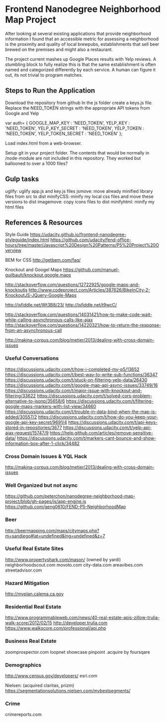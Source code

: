 # Frontend Nanodegree Neighborhood Map Project

After looking at several existing applications that provide neighborhood information I found that an
accessible metric for assessing a neighborhood is the proximity and quality of local brewpubs, establishments that sell beer brewed on the premises and might also a restaurant.

The project current mashes up Google Places results with Yelp reviews. A stumbling block to fully realize this is that the same establishment is often named and categorized differently by each service.  A human can figure it out, its not trivial to program matches.


## Steps to Run the Application
Download the repository from github
In the js folder create a keys.js file. Replace the NEED_TOKEN strings with the appropriate API tokens from Google and Yelp  

var auth= {
    GOOGLE_MAP_KEY : 'NEED_TOKEN',
    YELP_KEY : 'NEED_TOKEN',
    YELP_KEY_SECRET : 'NEED_TOKEN',
    YELP_TOKEN : 'NEED_TOKEN',
    YELP_TOKEN_SECRET : 'NEED_TOKEN'
};

Load index.html from a web-browser.

Setup git in your project folder. The contents that would be normally in /node-module are not included in this repository. They worked but
ballooned to over a 1000 files?

## Gulp tasks

uglify: uglify app.js and key.js files
jsmove: move already minified library files from src to dist
minifyCSS: minify my local css files and move these versions to dist
imagemove: copy icons files to dist
minifyhtml: minify my html files


## References & Resources

Style Guide
https://udacity.github.io/frontend-nanodegree-styleguide/index.html
https://github.com/udacity/fend-office-hours/tree/master/Javascript%20Design%20Patterns/P5%20Project%20Overview

BEM for CSS
http://getbem.com/faq/

Knockout and Googel Maps
https://github.com/manuel-guilbault/knockout.google.maps

http://stackoverflow.com/questions/12722925/google-maps-and-knockoutjs
http://www.codeproject.com/Articles/387626/BikeInCity-2-KnockoutJS-JQuery-Google-Maps

http://jsfiddle.net/Wt3B8/23/
http://jsfiddle.net/t9wcC/

http://stackoverflow.com/questions/14031421/how-to-make-code-wait-while-calling-asynchronous-calls-like-ajax
http://stackoverflow.com/questions/14220321/how-to-return-the-response-from-an-asynchronous-call

http://makina-corpus.com/blog/metier/2013/dealing-with-cross-domain-issues

### Useful Conversations
https://discussions.udacity.com/t/how-i-completed-my-p5/13652
https://discussions.udacity.com/t/best-way-to-write-sub-functions/36347
https://discussions.udacity.com/t/stuck-on-filtering-yelp-data/26430
https://discussions.udacity.com/t/google-map-api-async-issues/33749/16
https://discussions.udacity.com/t/major-issue-with-knockout-and-filtering/33622
https://discussions.udacity.com/t/solved-cors-problem-alternative-to-jsonp/35658/6
https://discussions.udacity.com/t/filtering-google-maps-markers-with-list-view/34660
https://discussions.udacity.com/t/trouble-in-data-bind-when-the-map-is-added/30557/2
https://discussions.udacity.com/t/how-do-you-keep-your-google-api-key-secret/9691/4
https://discussions.udacity.com/t/api-keys-stored-in-repositories/3677
https://discussions.udacity.com/t/yelp-api-ajax-request/15747/9
https://help.github.com/articles/remove-sensitive-data/
https://discussions.udacity.com/t/markers-cant-bounce-and-show-information-box-after-1-click/34482

### Cross Domain Issues & YQL Hack
http://makina-corpus.com/blog/metier/2013/dealing-with-cross-domain-issues

### Well Organized but not async
https://github.com/peterchon/nanodegree-neighborhood-map-project/blob/gh-pages/js/app-engine.js
https://github.com/geng0610/FEND-P5-NeighborhoodMap

### Beer
http://beermapping.com/maps/citymaps.php?m=sandiego#lat=undefined&lng=undefined&z=7

### Useful Real Estate Sites
http://www.propertyshark.com/mason/  (owned by yardi)
neighborhoodscout.com
movoto.com
city-data.com
areavibes.com
streetadvisor.com

### Hazard Mitigation
http://myplan.calema.ca.gov

### Residential Real Estate
http://www.programmableweb.com/news/40-real-estate-apis-zillow-trulia-walk-score/2012/02/15
http://developer.trulia.com
https://www.walkscore.com/professional/api.php

### Business Real Estate
zoomprospector.com
loopnet
showcase
pinpoint .acquire by foursqare

### Demographics
http://www.census.gov/developers/
esri.com

Nielsen: (acquired claritas, prizm)
https://segmentationsolutions.nielsen.com/mybestsegments/

### Crime
crimereports.com
